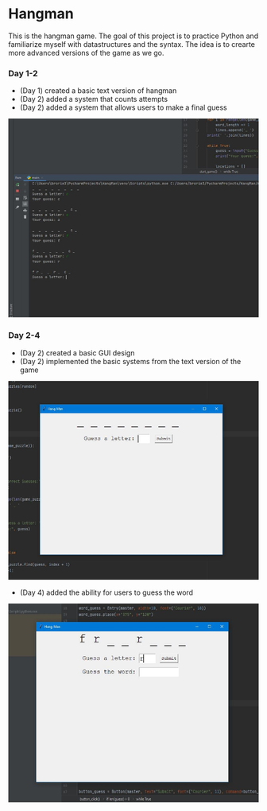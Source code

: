 # Hangman
This is the hangman game. The goal of this project is to practice Python and familiarize myself with datastructures and the syntax. The idea is to crearte more advanced versions of the game as we go. 

### Day 1-2
- (Day 1) created a basic text version of hangman
- (Day 2) added a system that counts attempts
- (Day 2) added a system that allows users to make a final guess
<p><img src="day1.JPG" width="600" height="400"></p>

### Day 2-4
- (Day 2) created a basic GUI design
- (Day 2) implemented the basic systems from the text version of the game
<p><img src="guigame.JPG" width="600" height="400"></p>

- (Day 4) added the ability for users to guess the word
<p><img src="guipic2.JPG" width="600" height="400"></p>
